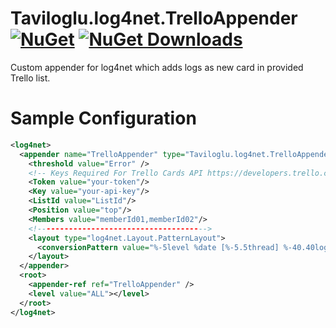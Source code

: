 # Taviloglu.log4net.TrelloAppender [![NuGet](https://img.shields.io/nuget/v/Taviloglu.log4net.TrelloAppender.svg)](https://www.nuget.org/packages/Taviloglu.log4net.TrelloAppender/) [![NuGet Downloads](https://img.shields.io/nuget/dt/Taviloglu.log4net.TrelloAppender.svg)](https://www.nuget.org/packages/Taviloglu.log4net.TrelloAppender/)
Custom appender for log4net which adds logs as new card in provided Trello list.

# Sample Configuration 
```xml
<log4net>
  <appender name="TrelloAppender" type="Taviloglu.log4net.TrelloAppender, Taviloglu.log4net.TrelloAppender" >
    <threshold value="Error" />
    <!-- Keys Required For Trello Cards API https://developers.trello.com/v1.0/reference#cards-2 -->
    <Token value="your-token"/>
    <Key value="your-api-key"/>    
    <ListId value="ListId"/>
    <Position value="top"/>
    <Members value="memberId01,memberId02"/>    
    <!-------------------------------------->
    <layout type="log4net.Layout.PatternLayout">
      <conversionPattern value="%-5level %date [%-5.5thread] %-40.40logger - %message%newline" />
    </layout>
  </appender>
  <root>
    <appender-ref ref="TrelloAppender" />
    <level value="ALL"></level>
  </root>
</log4net>
```
